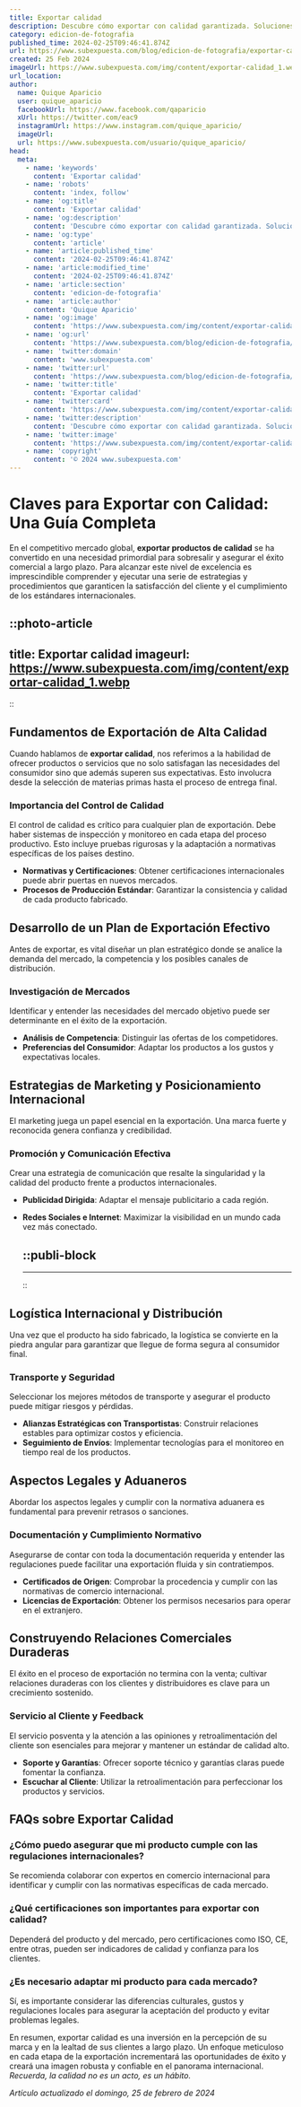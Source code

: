 ```yaml
---
title: Exportar calidad
description: Descubre cómo exportar con calidad garantizada. Soluciones efectivas para llevar tus productos al mundo con éxito y seguridad.
category: edicion-de-fotografia
published_time: 2024-02-25T09:46:41.874Z
url: https://www.subexpuesta.com/blog/edicion-de-fotografia/exportar-calidad
created: 25 Feb 2024
imageUrl: https://www.subexpuesta.com/img/content/exportar-calidad_1.webp
url_location:
author:
  name: Quique Aparicio
  user: quique_aparicio
  facebookUrl: https://www.facebook.com/qaparicio
  xUrl: https://twitter.com/eac9
  instagramUrl: https://www.instagram.com/quique_aparicio/
  imageUrl: 
  url: https://www.subexpuesta.com/usuario/quique_aparicio/
head:
  meta:
    - name: 'keywords'
      content: 'Exportar calidad'
    - name: 'robots'
      content: 'index, follow'
    - name: 'og:title'
      content: 'Exportar calidad'
    - name: 'og:description'
      content: 'Descubre cómo exportar con calidad garantizada. Soluciones efectivas para llevar tus productos al mundo con éxito y seguridad.'
    - name: 'og:type'
      content: 'article'
    - name: 'article:published_time'
      content: '2024-02-25T09:46:41.874Z'
    - name: 'article:modified_time'
      content: '2024-02-25T09:46:41.874Z'
    - name: 'article:section'
      content: 'edicion-de-fotografia'
    - name: 'article:author'
      content: 'Quique Aparicio'
    - name: 'og:image'
      content: 'https://www.subexpuesta.com/img/content/exportar-calidad_1.webp'
    - name: 'og:url'
      content: 'https://www.subexpuesta.com/blog/edicion-de-fotografia/exportar-calidad'
    - name: 'twitter:domain'
      content: 'www.subexpuesta.com'
    - name: 'twitter:url'
      content: 'https://www.subexpuesta.com/blog/edicion-de-fotografia/exportar-calidad'
    - name: 'twitter:title'
      content: 'Exportar calidad'
    - name: 'twitter:card'
      content: 'https://www.subexpuesta.com/img/content/exportar-calidad_1.webp'
    - name: 'twitter:description'
      content: 'Descubre cómo exportar con calidad garantizada. Soluciones efectivas para llevar tus productos al mundo con éxito y seguridad.'
    - name: 'twitter:image'
      content: 'https://www.subexpuesta.com/img/content/exportar-calidad_1.webp'
    - name: 'copyright'
      content: '© 2024 www.subexpuesta.com'
---
```

# Claves para Exportar con Calidad: Una Guía Completa

En el competitivo mercado global, **exportar productos de calidad** se ha convertido en una necesidad primordial para sobresalir y asegurar el éxito comercial a largo plazo. Para alcanzar este nivel de excelencia es imprescindible comprender y ejecutar una serie de estrategias y procedimientos que garanticen la satisfacción del cliente y el cumplimiento de los estándares internacionales.


::photo-article
---
title: Exportar calidad
imageurl: https://www.subexpuesta.com/img/content/exportar-calidad_1.webp
---
::


## Fundamentos de Exportación de Alta Calidad

Cuando hablamos de **exportar calidad**, nos referimos a la habilidad de ofrecer productos o servicios que no solo satisfagan las necesidades del consumidor sino que además superen sus expectativas. Esto involucra desde la selección de materias primas hasta el proceso de entrega final.

### Importancia del Control de Calidad
El control de calidad es crítico para cualquier plan de exportación. Debe haber sistemas de inspección y monitoreo en cada etapa del proceso productivo. Esto incluye pruebas rigurosas y la adaptación a normativas específicas de los países destino.

- **Normativas y Certificaciones**: Obtener certificaciones internacionales puede abrir puertas en nuevos mercados.
- **Procesos de Producción Estándar**: Garantizar la consistencia y calidad de cada producto fabricado.

## Desarrollo de un Plan de Exportación Efectivo

Antes de exportar, es vital diseñar un plan estratégico donde se analice la demanda del mercado, la competencia y los posibles canales de distribución.

### Investigación de Mercados
Identificar y entender las necesidades del mercado objetivo puede ser determinante en el éxito de la exportación.

- **Análisis de Competencia**: Distinguir las ofertas de los competidores.
- **Preferencias del Consumidor**: Adaptar los productos a los gustos y expectativas locales.

## Estrategias de Marketing y Posicionamiento Internacional

El marketing juega un papel esencial en la exportación. Una marca fuerte y reconocida genera confianza y credibilidad.

### Promoción y Comunicación Efectiva
Crear una estrategia de comunicación que resalte la singularidad y la calidad del producto frente a productos internacionales.

- **Publicidad Dirigida**: Adaptar el mensaje publicitario a cada región.
- **Redes Sociales e Internet**: Maximizar la visibilidad en un mundo cada vez más conectado.


  ::publi-block
  ---
  ---
  ::
  
  
## Logística Internacional y Distribución

Una vez que el producto ha sido fabricado, la logística se convierte en la piedra angular para garantizar que llegue de forma segura al consumidor final.

### Transporte y Seguridad
Seleccionar los mejores métodos de transporte y asegurar el producto puede mitigar riesgos y pérdidas.

- **Alianzas Estratégicas con Transportistas**: Construir relaciones estables para optimizar costos y eficiencia.
- **Seguimiento de Envíos**: Implementar tecnologías para el monitoreo en tiempo real de los productos.

## Aspectos Legales y Aduaneros

Abordar los aspectos legales y cumplir con la normativa aduanera es fundamental para prevenir retrasos o sanciones.

### Documentación y Cumplimiento Normativo
Asegurarse de contar con toda la documentación requerida y entender las regulaciones puede facilitar una exportación fluida y sin contratiempos.

- **Certificados de Origen**: Comprobar la procedencia y cumplir con las normativas de comercio internacional.
- **Licencias de Exportación**: Obtener los permisos necesarios para operar en el extranjero.

## Construyendo Relaciones Comerciales Duraderas

El éxito en el proceso de exportación no termina con la venta; cultivar relaciones duraderas con los clientes y distribuidores es clave para un crecimiento sostenido.

### Servicio al Cliente y Feedback
El servicio posventa y la atención a las opiniones y retroalimentación del cliente son esenciales para mejorar y mantener un estándar de calidad alto.

- **Soporte y Garantías**: Ofrecer soporte técnico y garantías claras puede fomentar la confianza.
- **Escuchar al Cliente**: Utilizar la retroalimentación para perfeccionar los productos y servicios.

## FAQs sobre Exportar Calidad

### ¿Cómo puedo asegurar que mi producto cumple con las regulaciones internacionales?
Se recomienda colaborar con expertos en comercio internacional para identificar y cumplir con las normativas específicas de cada mercado.

### ¿Qué certificaciones son importantes para exportar con calidad?
Dependerá del producto y del mercado, pero certificaciones como ISO, CE, entre otras, pueden ser indicadores de calidad y confianza para los clientes.

### ¿Es necesario adaptar mi producto para cada mercado?
Sí, es importante considerar las diferencias culturales, gustos y regulaciones locales para asegurar la aceptación del producto y evitar problemas legales.

En resumen, exportar calidad es una inversión en la percepción de su marca y en la lealtad de sus clientes a largo plazo. Un enfoque meticuloso en cada etapa de la exportación incrementará las oportunidades de éxito y creará una imagen robusta y confiable en el panorama internacional. *Recuerda, la calidad no es un acto, es un hábito.*



_Artículo actualizado el domingo, 25 de febrero de 2024_